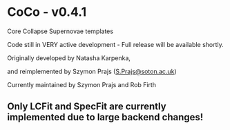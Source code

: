 # CoCo - v0.4.1
Core Collapse Supernovae templates

Code still in VERY active development - Full release will be available shortly.

Originally developed by Natasha Karpenka,

and reimplemented by Szymon Prajs (S.Prajs@soton.ac.uk)

Currently maintained by Szymon Prajs and Rob Firth

## Only LCFit and SpecFit are currently implemented due to large backend changes!
